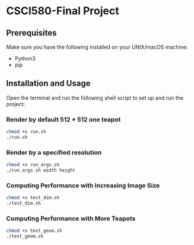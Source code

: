 # CSCI580-Final Project

## Prerequisites

Make sure you have the following installed on your UNIX/macOS machine:

- Python3
- pip

## Installation and Usage

Open the terminal and run the following shell script to set up and run the project:

### Render by default 512 * 512 one teapot
```bash
chmod +x run.sh
./run.sh
```

### Render by a specified resolution
```bash
chmod +x run_args.sh
./run_args.sh width height
```

### Computing Performance with Increasing Image Size

```bash
chmod +x test_dim.sh
./test_dim.sh
```

### Computing Performance with More Teapots


```bash
chmod +x test_geom.sh
./test_geom.sh
```

